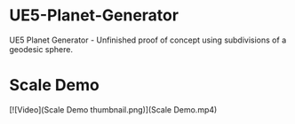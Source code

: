 # UE5-Planet-Generator
UE5 Planet Generator - Unfinished proof of concept using subdivisions of a geodesic sphere.


# Scale Demo

[![Video](Scale Demo thumbnail.png)](Scale Demo.mp4)

